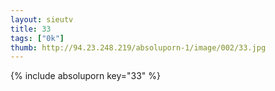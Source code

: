 ```yaml
--- 
layout: sieutv
title: 33
tags: ["0k"]
thumb: http://94.23.248.219/absoluporn-1/image/002/33.jpg
---
```

{% include absoluporn key="33" %} 
